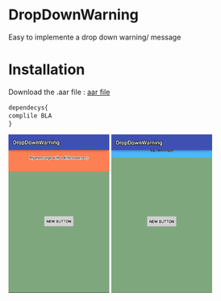 # DropDownWarning
Easy to implemente a drop down warning/ message

# Installation

Download the .aar file : [aar file](dropdownwarninglibrary-release.aar)

```
dependecys{
complile BLA
}

```

<img src="gif/bounce.gif" width="200">
<img src="gif/standart.gif" width="200">
